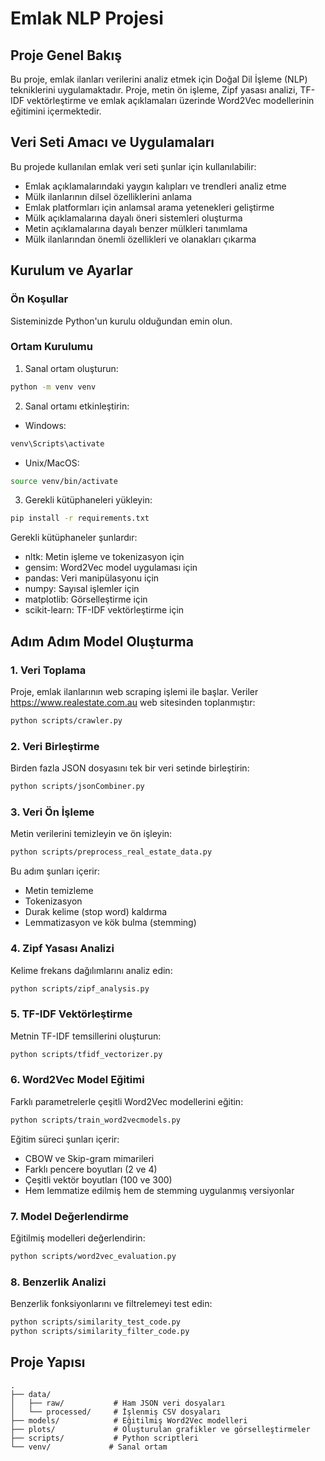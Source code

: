 # Emlak NLP Projesi

## Proje Genel Bakış
Bu proje, emlak ilanları verilerini analiz etmek için Doğal Dil İşleme (NLP) tekniklerini uygulamaktadır. Proje, metin ön işleme, Zipf yasası analizi, TF-IDF vektörleştirme ve emlak açıklamaları üzerinde Word2Vec modellerinin eğitimini içermektedir.

## Veri Seti Amacı ve Uygulamaları
Bu projede kullanılan emlak veri seti şunlar için kullanılabilir:
- Emlak açıklamalarındaki yaygın kalıpları ve trendleri analiz etme
- Mülk ilanlarının dilsel özelliklerini anlama
- Emlak platformları için anlamsal arama yetenekleri geliştirme
- Mülk açıklamalarına dayalı öneri sistemleri oluşturma
- Metin açıklamalarına dayalı benzer mülkleri tanımlama
- Mülk ilanlarından önemli özellikleri ve olanakları çıkarma

## Kurulum ve Ayarlar

### Ön Koşullar
Sisteminizde Python'un kurulu olduğundan emin olun.

### Ortam Kurulumu
1. Sanal ortam oluşturun:
```bash
python -m venv venv
```

2. Sanal ortamı etkinleştirin:
- Windows:
```bash
venv\Scripts\activate
```
- Unix/MacOS:
```bash
source venv/bin/activate
```

3. Gerekli kütüphaneleri yükleyin:
```bash
pip install -r requirements.txt
```

Gerekli kütüphaneler şunlardır:
- nltk: Metin işleme ve tokenizasyon için
- gensim: Word2Vec model uygulaması için
- pandas: Veri manipülasyonu için
- numpy: Sayısal işlemler için
- matplotlib: Görselleştirme için
- scikit-learn: TF-IDF vektörleştirme için

## Adım Adım Model Oluşturma

### 1. Veri Toplama
Proje, emlak ilanlarının web scraping işlemi ile başlar. Veriler https://www.realestate.com.au web sitesinden toplanmıştır:
```bash
python scripts/crawler.py
```

### 2. Veri Birleştirme
Birden fazla JSON dosyasını tek bir veri setinde birleştirin:
```bash
python scripts/jsonCombiner.py
```

### 3. Veri Ön İşleme
Metin verilerini temizleyin ve ön işleyin:
```bash
python scripts/preprocess_real_estate_data.py
```
Bu adım şunları içerir:
- Metin temizleme
- Tokenizasyon
- Durak kelime (stop word) kaldırma
- Lemmatizasyon ve kök bulma (stemming)

### 4. Zipf Yasası Analizi
Kelime frekans dağılımlarını analiz edin:
```bash
python scripts/zipf_analysis.py
```

### 5. TF-IDF Vektörleştirme
Metnin TF-IDF temsillerini oluşturun:
```bash
python scripts/tfidf_vectorizer.py
```

### 6. Word2Vec Model Eğitimi
Farklı parametrelerle çeşitli Word2Vec modellerini eğitin:
```bash
python scripts/train_word2vecmodels.py
```

Eğitim süreci şunları içerir:
- CBOW ve Skip-gram mimarileri
- Farklı pencere boyutları (2 ve 4)
- Çeşitli vektör boyutları (100 ve 300)
- Hem lemmatize edilmiş hem de stemming uygulanmış versiyonlar

### 7. Model Değerlendirme
Eğitilmiş modelleri değerlendirin:
```bash
python scripts/word2vec_evaluation.py
```

### 8. Benzerlik Analizi
Benzerlik fonksiyonlarını ve filtrelemeyi test edin:
```bash
python scripts/similarity_test_code.py
python scripts/similarity_filter_code.py
```

## Proje Yapısı
```
.
├── data/
│   ├── raw/           # Ham JSON veri dosyaları
│   └── processed/     # İşlenmiş CSV dosyaları
├── models/            # Eğitilmiş Word2Vec modelleri
├── plots/             # Oluşturulan grafikler ve görselleştirmeler
├── scripts/           # Python scriptleri
└── venv/             # Sanal ortam
```



